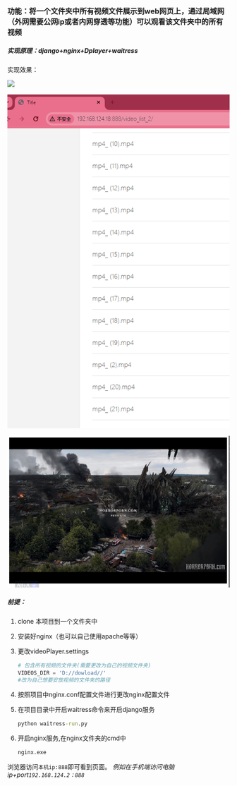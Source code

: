 ### 功能：将一个文件夹中所有视频文件展示到web网页上，通过局域网（外网需要公网ip或者内网穿透等功能）可以观看该文件夹中的所有视频

##### 实现原理：django+nginx+Dplayer+waitress

实现效果：

![](https://github.com/fukgo/web-VideoPlayer/tree/main/videoPlayer/readme_img/home.png)

![](./VideoPlayer/readme_img/list.png)

![](./VideoPlayer/readme_img/video.png)

##### 前提：

1. clone 本项目到一个文件夹中

2. 安装好nginx（也可以自己使用apache等等）

3. 更改videoPlayer.settings

   ```python
   # 包含所有视频的文件夹(需要更改为自己的视频文件夹)
   VIDEOS_DIR = 'D://dowload//'
   #改为自己想要安放视频的文件夹的路径
   ```


4. 按照项目中nginx.conf配置文件进行更改nginx配置文件

5. 在项目目录中开启waitress命令来开启django服务
   ```cmd
   python waitress-run.py
   ```

6. 开启nginx服务,在nginx文件夹的cmd中
   ```cmd
   nginx.exe 
   ```

浏览器访问`本机ip:888`即可看到页面。
*例如在手机端访问电脑ip+port`192.168.124.2：888`*
